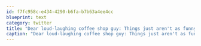 ```yaml
---
id: f7fc958c-e434-4290-b6fa-b7b63a4ee4cc
blueprint: text
category: twitter
title: "Dear loud-laughing coffee shop guy: Things just aren't as funny as your decibel-level seems to indicate."
caption: "Dear loud-laughing coffee shop guy: Things just aren't as funny as your decibel-level seems to indicate."
---
```

